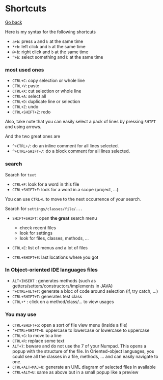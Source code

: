 # Shortcuts

[Go back](..)

Here is my syntax for the following shortcuts

* ``a+b``: press `a` and `b` at the same time
* ``*+b``: left click and `b` at the same time
* ``@+b``: right click and `b` at the same time
* ``^+b``: select something and `b` at the same time

### most used ones

* ``CTRL+C``: copy selection or whole line
* ``CTRL+V``: paste
* ``CTRL+X``: cut selection or whole line
* ``CTRL+A``: select all
* ``CTRL+D``: duplicate line or selection
* ``CTRL+Z``: undo
* ``CTRL+SHIFT+Z``: redo

Also, take note that you can easily select a pack of lines
by pressing ``SHIFT`` and using arrows.

And the two great ones are

* ``^+CTRL+/``: do an inline comment for all lines selected.
* ``^+CTRL+SHIFT+/``: do a block comment for all lines selected.

### search

Search for ``text``

* ``CTRL+F``: look for a word in this file
* ``CTRL+SHIFT+F``: look for a word in a scope (project, ...)

You can use ``CTRL+L`` to move to the next occurrence
of your search.

Search for ``settings/classes/file/...``

* ``SHIFT+SHIFT``: open **the great** search menu

    * check recent files
    * look for settings
    * look for files, classes, methods, ...

* ``CTRL+E``: list of menus and a lot of files
* ``CTRL+SHIFT+E``: last locations where you got

### In Object-oriented IDE languages files

* ``ALT+INSERT`` : generates methods (such as getters/setters/constructors/implements in JAVA)
* ``^+CTRL+ALT+T``: generate a bloc of code around selection (if, try catch, ...)
* ``CTRL+SHIFT+T``: generates test class
* ``CTRL+*`` : click on a method/class/... to view usages

### You may use

* ``CTRL+SHIFT+G``: open a sort of file view menu (inside a file)
* ``^+CTRL+SHIFT+U``: uppercase to lowercase or lowercase to uppercase
* ``CTRL+G``: to move to a line
* ``CTRL+R``: replace some text
* ``ALT+7``: beware and do not use the 7 of your Numpad. This opens a 
  popup with the structure of the file. In Oriented-object languages,
you could see all the classes in a file, methods, ...
and can easily navigate to one.
* ``CTRL+ALT+MAJ+U``: generate an UML diagram of selected files
in available
* ``CTRL+ALT+U``: same as above but in a small popup like a preview